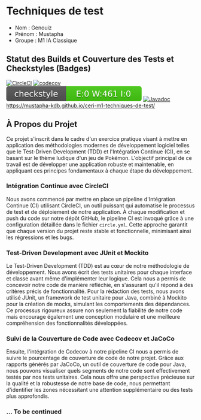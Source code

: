 # Techniques de test

- Nom : Genouiz
- Prénom : Mustapha
- Groupe : M1 IA Classique

## Statut des Builds et Couverture des Tests et Checkstyles (Badges)

[![CircleCI](https://dl.circleci.com/status-badge/img/gh/Mustapha-Kdb/ceri-m1-techniques-de-test/tree/master.svg?style=svg)](https://dl.circleci.com/status-badge/redirect/gh/Mustapha-Kdb/ceri-m1-techniques-de-test/tree/master)
[![codecov](https://codecov.io/gh/Mustapha-Kdb/ceri-m1-techniques-de-test/graph/badge.svg?token=6JNCQ0TG5R)](https://codecov.io/gh/Mustapha-Kdb/ceri-m1-techniques-de-test)
![Checkstyle Badge](src/main/resources/badges/checkstyle-result.svg)
[![Javadoc](https://img.shields.io/badge/Javadoc-Here-blue.svg)]([https://<username>.github.io/<repository>/path/to/javadoc](https://mustapha-kdb.github.io/ceri-m1-techniques-de-test/))
https://mustapha-kdb.github.io/ceri-m1-techniques-de-test/


## À Propos du Projet

Ce projet s'inscrit dans le cadre d'un exercice pratique visant à mettre en application des méthodologies modernes de développement logiciel telles que le Test-Driven Development (TDD) et l'Intégration Continue (CI), en se basant sur le thème ludique d'un jeu de Pokémon. L'objectif principal de ce travail est de développer une application robuste et maintenable, en appliquant ces principes fondamentaux à chaque étape du développement.

### Intégration Continue avec CircleCI

Nous avons commencé par mettre en place un pipeline d'Intégration Continue (CI) utilisant CircleCI, un outil puissant qui automatise le processus de test et de déploiement de notre application. À chaque modification et push du code sur notre dépôt GitHub, le pipeline CI est invoqué grâce à une configuration détaillée dans le fichier `circle.yml`. Cette approche garantit que chaque version du projet reste stable et fonctionnelle, minimisant ainsi les régressions et les bugs.

### Test-Driven Development avec JUnit et Mockito

Le Test-Driven Development (TDD) est au cœur de notre méthodologie de développement. Nous avons écrit des tests unitaires pour chaque interface et classe avant même d'implémenter leur logique. Cela nous a permis de concevoir notre code de manière réfléchie, en s'assurant qu'il répond à des critères précis de fonctionnalité. Pour la rédaction des tests, nous avons utilisé JUnit, un framework de test unitaire pour Java, combiné à Mockito pour la création de mocks, simulant les comportements des dépendances. Ce processus rigoureux assure non seulement la fiabilité de notre code mais encourage également une conception modulaire et une meilleure compréhension des fonctionnalités développées.

### Suivi de la Couverture de Code avec Codecov et JaCoCo

Ensuite, l'intégration de Codecov à notre pipeline CI nous a permis de suivre le pourcentage de couverture de code de notre projet. Grâce aux rapports générés par JaCoCo, un outil de couverture de code pour Java, nous pouvons visualiser quels segments de notre code sont effectivement testés par nos tests unitaires. Cela nous offre une perspective précieuse sur la qualité et la robustesse de notre base de code, nous permettant d'identifier les zones nécessitant une attention supplémentaire ou des tests plus approfondis.

### ... To be continued 

